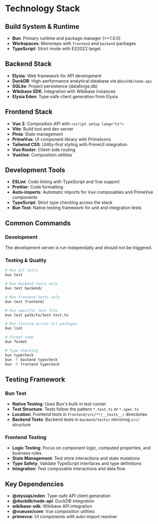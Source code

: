 # Technology Stack

## Build System & Runtime
- **Bun**: Primary runtime and package manager (>=1.0.0)
- **Workspaces**: Monorepo with `frontend` and `backend` packages
- **TypeScript**: Strict mode with ES2022 target

## Backend Stack
- **Elysia**: Web framework for API development
- **DuckDB**: High-performance analytical database via `@duckdb/node-api`
- **SQLite**: Project persistence (dataforge.db)
- **Wikibase SDK**: Integration with Wikibase instances
- **Elysia Eden**: Type-safe client generation from Elysia

## Frontend Stack
- **Vue 3**: Composition API with `<script setup lang="ts">`
- **Vite**: Build tool and dev server
- **Pinia**: State management
- **PrimeVue**: UI component library with PrimeIcons
- **Tailwind CSS**: Utility-first styling with PrimeUI integration
- **Vue Router**: Client-side routing
- **VueUse**: Composition utilities

## Development Tools
- **ESLint**: Code linting with TypeScript and Vue support
- **Prettier**: Code formatting
- **Auto-imports**: Automatic imports for Vue composables and PrimeVue components
- **TypeScript**: Strict type checking across the stack
- **Bun Test**: Native testing framework for unit and integration tests

## Common Commands

### Development
The development server is run independatly and should not be triggered.

### Testing & Quality
```bash
# Run all tests
bun test

# Run backend tests only
bun test backend/

# Run frontend tests only
bun test frontend/

# Run specific test file
bun test path/to/test.test.ts

# Run linting across all packages
bun lint

# Format code
bun format

# Type checking
bun typecheck
bun -F backend typecheck
bun -F frontend typecheck
```

## Testing Framework

### Bun Test
- **Native Testing**: Uses Bun's built-in test runner
- **Test Structure**: Tests follow the pattern `*.test.ts` or `*.spec.ts`
- **Location**: Frontend tests in `frontend/src/**/__tests__/` directories
- **Backend Tests**: Backend tests in `backend/tests/` mirroring `src/` structure

### Frontend Testing
- **Logic Testing**: Focus on component logic, computed properties, and business rules
- **State Management**: Test store interactions and state mutations
- **Type Safety**: Validate TypeScript interfaces and type definitions
- **Integration**: Test composable interactions and data flow

## Key Dependencies
- **@elysiajs/eden**: Type-safe API client generation
- **@duckdb/node-api**: DuckDB integration
- **wikibase-sdk**: Wikibase API integration
- **@vueuse/core**: Vue composition utilities
- **primevue**: UI components with auto-import resolver
